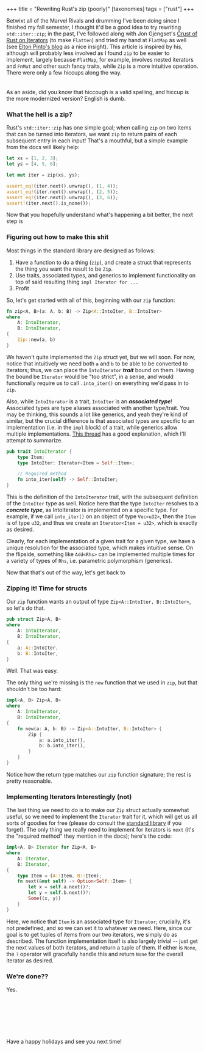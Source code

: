 +++
title = "Rewriting Rust's zip (poorly)"
[taxonomies]
  tags = ["rust"]
+++

Betwixt all of the Marvel Rivals and drumming I've been doing since I finished my fall semester, I thought it'd be a good idea to try rewriting `std::iter::zip`; in the past, I've followed along with Jon Gjengset's [Crust of Rust on Iterators](https://www.youtube.com/watch?app=desktop&v=yozQ9C69pNs&t=0s&ab_channel=JonGjengset) (to make `Flatten`) and tried my hand at `FlatMap` as well (see [Elton Pinto's blog](https://www.eltonpinto.me/blog/posts/implementing_flatmap_in_rust/) as a nice insight). This article is inspired by his, although will probably less involved as I found `zip` to be easier to implement, largely because `FlatMap`, for example, involves nested iterators and `FnMut` and other such fancy traits, while `Zip` is a more intuitive operation. There were only a few hiccups along the way.
\
\
\
As an aside, did you know that hiccough is a valid spelling, and hiccup is the more modernized version? English is dumb.

### What the hell is a zip?

Rust's `std::iter::zip` has one simple goal; when calling `zip` on two items that can be turned into iterators, we want `zip` to return pairs of each subsequent entry in each input! That's a mouthful, but a simple example from the docs will likely help:
```rust
let xs = [1, 2, 3];
let ys = [4, 5, 6];

let mut iter = zip(xs, ys);

assert_eq!(iter.next().unwrap(), (1, 4));
assert_eq!(iter.next().unwrap(), (2, 5));
assert_eq!(iter.next().unwrap(), (3, 6));
assert!(iter.next().is_none());
```

Now that you hopefully understand what's happening a bit better, the next step is

### Figuring out how to make this shit

Most things in the standard library are designed as follows:
1. Have a function to do a thing (`zip`), and create a struct that represents the thing you want the result to be `Zip`.
2. Use traits, associated types, and generics to implement functionality on top of said resulting thing `impl Iterator for ...`
3. Profit

So, let's get started with all of this, beginning with our `zip` function:
```rust
fn zip<A, B>(a: A, b: B) -> Zip<A::IntoIter, B::IntoIter>
where
    A: IntoIterator,
    B: IntoIterator,
{
    Zip::new(a, b)
}
```
We haven't quite implemented the `Zip` struct yet, but we will soon. For now, notice that intuitively we need both `a` and `b` to be able to be converted to Iterators; thus, we can place the `IntoIterator` ***trait*** bound on them. Having the bound be `Iterator` would be "too strict", in a sense, and would functionally require us to call `.into_iter()` on everything we'd pass in to `zip`.

Also, while `IntoIterator` is a trait, `IntoIter` is an ***associated type***! Associated types are type aliases associated with another type/trait. You may be thinking, this sounds a lot like generics, and yeah they're kind of similar, but the crucial difference is that associated types are specific to an implementation (i.e. in the `impl` block) of a trait, while generics allow multiple implementations. [This thread](https://www.reddit.com/r/rust/comments/waxk1l/what_is_the_difference_between_associated_types/) has a good explanation, which I'll attempt to summarize.

```rust
pub trait IntoIterator {
    type Item;
    type IntoIter: Iterator<Item = Self::Item>;

    // Required method
    fn into_iter(self) -> Self::IntoIter;
}
```
This is the definition of the `IntoIterator` trait, with the subsequent definition of the `IntoIter` type as well. Notice here that the type `IntoIter` resolves to a ***concrete type***, as IntoIterator is implemented on a specific type. For example, if we call `into_iter()` on an object of type `Vec<u32>`, then the `Item` is of type `u32`, and thus we create an `Iterator<Item = u32>`, which is exactly as desired.

Clearly, for each implementation of a given trait for a given type, we have a unique resolution for the associated type, which makes intuitive sense. On the flipside, something like `Add<Rhs>` can be implemented multiple times for a variety of types of `Rhs`, i.e. parametric polymorphism (generics).

Now that that's out of the way, let's get back to

### Zipping it! Time for structs

Our `zip` function wants an output of type `Zip<A::IntoIter, B::IntoIter>`, so let's do that.

```rust
pub struct Zip<A, B>
where
    A: IntoIterator,
    B: IntoIterator,
{
    a: A::IntoIter,
    b: B::IntoIter,
}
```

Well. That was easy.

The only thing we're missing is the `new` function that we used in `zip`, but that shouldn't be too hard:
```rust
impl<A, B> Zip<A, B>
where
    A: IntoIterator,
    B: IntoIterator,
{
    fn new(a: A, b: B) -> Zip<A::IntoIter, B::IntoIter> {
        Zip {
            a: a.into_iter(),
            b: b.into_iter(),
        }
    }
}
```
Notice how the return type matches our `zip` function signature; the rest is pretty reasonable.

### Implementing Iterators Interestingly (not)

The last thing we need to do is to make our `Zip` struct actually somewhat useful, so we need to implement the `Iterator` trait for it, which will get us all sorts of goodies for free (please do consult the [standard library](https://doc.rust-lang.org/std/iter/trait.Iterator.html) if you forget). The only thing we really need to implement for iterators is `next` (it's the "required method" they mention in the docs); here's the code:
```rust
impl<A, B> Iterator for Zip<A, B>
where
    A: Iterator,
    B: Iterator,
{
    type Item = (A::Item, B::Item);
    fn next(&mut self) -> Option<Self::Item> {
        let x = self.a.next()?;
        let y = self.b.next()?;
        Some((x, y))
    }
}
```

Here, we notice that `Item` is an associated type for `Iterator`; crucially, it's not predefined, and so we can set it to whatever we need. Here, since our goal is to get tuples of items from our two iterators, we simply do as described. The function implementation itself is also largely trivial -- just get the next values of both iterators, and return a tuple of them. If either is `None`, the `?` operator will gracefully handle this and return `None` for the overall iterator as desired.

### We're done??

Yes. 
\
\
\
\
\
\
\
\
Have a happy holidays and see you next time!
